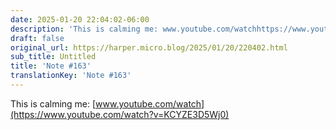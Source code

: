 ```yaml
---
date: 2025-01-20 22:04:02-06:00
description: 'This is calming me: www.youtube.com/watchhttps://www.youtube.com/watch?v=KCYZE3D5Wj0'
draft: false
original_url: https://harper.micro.blog/2025/01/20/220402.html
sub_title: Untitled
title: 'Note #163'
translationKey: 'Note #163'
---
```


This is calming me: [www.youtube.com/watch](https://www.youtube.com/watch?v=KCYZE3D5Wj0)
